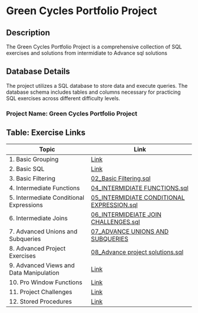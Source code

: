 # Green Cycles Portfolio Project

## Description
The Green Cycles Portfolio Project is a comprehensive collection of SQL exercises and solutions from intermidiate to Advance sql solutions
## Database Details
The project utilizes a SQL database to store data and execute queries. The database schema includes tables and columns necessary for practicing SQL exercises across different difficulty levels.

### Project Name: Green Cycles Portfolio Project

## Table: Exercise Links

| Topic                                  | Link                                             |
|----------------------------------------|--------------------------------------------------|
| 1. Basic Grouping                      | [Link](#)                                        |
| 2. Basic SQL                           | [Link](#)                                        |
| 3. Basic Filtering                     |[ 02_Basic Filtering.sql ](https://github.com/sonuf123/Green-Cycles-Profilio-Project/blob/main/02_Basic%20Filtering.sql)                                    
| 4. Intermediate Functions              | [04_INTERMIDIATE FUNCTIONS.sql](https://github.com/sonuf123/Green-Cycles-Profilio-Project/blob/main/04_INTERMIDIATE%20FUNCTIONS.sql)                           
| 5. Intermediate Conditional Expressions|[05_INTERMIDIATE CONDITIONAL EXPRESSION.sql](https://github.com/sonuf123/Green-Cycles-Profilio-Project/blob/main/05_INTERMIDIATE%20CONDITIONAL%20EXPRESSION.sql)                                       
| 6. Intermediate Joins                  | [06_INTERMIDEIATE JOIN CHALLENGES.sql](https://github.com/sonuf123/Green-Cycles-Profilio-Project/blob/main/06_INTERMIDEIATE%20JOIN%20CHALLENGES.sql)                                       
| 7. Advanced Unions and Subqueries      |[07_ADVANCE UNIONS AND SUBQUERIES](https://github.com/sonuf123/Green-Cycles-Profilio-Project/tree/main/07_ADVANCE%20UNIONS%20AND%20SUBQUERIES)                                     
| 8. Advanced Project Exercises          | [08_Advance project solutions.sql](https://github.com/sonuf123/Green-Cycles-Profilio-Project/blob/main/08_Advance%20project%20solutions.sql)                                       
| 9. Advanced Views and Data Manipulation| [Link](#)                                        |
| 10. Pro Window Functions               | [Link](#)                                        |
| 11. Project Challenges                 | [Link](#)                                        |
| 12. Stored Procedures                  | [Link](#)                                        |


